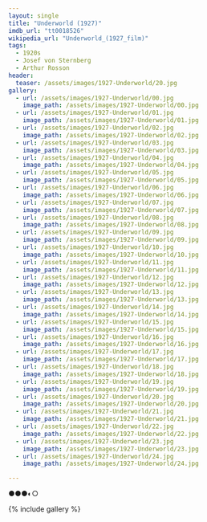 ```yaml
---
layout: single
title: "Underworld (1927)"
imdb_url: "tt0018526"
wikipedia_url: "Underworld_(1927_film)"
tags:
  - 1920s 
  - Josef von Sternberg
  - Arthur Rosson
header:
  teaser: /assets/images/1927-Underworld/20.jpg
gallery:
  - url: /assets/images/1927-Underworld/00.jpg
    image_path: /assets/images/1927-Underworld/00.jpg  
  - url: /assets/images/1927-Underworld/01.jpg
    image_path: /assets/images/1927-Underworld/01.jpg
  - url: /assets/images/1927-Underworld/02.jpg
    image_path: /assets/images/1927-Underworld/02.jpg
  - url: /assets/images/1927-Underworld/03.jpg
    image_path: /assets/images/1927-Underworld/03.jpg
  - url: /assets/images/1927-Underworld/04.jpg
    image_path: /assets/images/1927-Underworld/04.jpg
  - url: /assets/images/1927-Underworld/05.jpg
    image_path: /assets/images/1927-Underworld/05.jpg
  - url: /assets/images/1927-Underworld/06.jpg
    image_path: /assets/images/1927-Underworld/06.jpg
  - url: /assets/images/1927-Underworld/07.jpg
    image_path: /assets/images/1927-Underworld/07.jpg
  - url: /assets/images/1927-Underworld/08.jpg
    image_path: /assets/images/1927-Underworld/08.jpg
  - url: /assets/images/1927-Underworld/09.jpg
    image_path: /assets/images/1927-Underworld/09.jpg
  - url: /assets/images/1927-Underworld/10.jpg
    image_path: /assets/images/1927-Underworld/10.jpg
  - url: /assets/images/1927-Underworld/11.jpg
    image_path: /assets/images/1927-Underworld/11.jpg
  - url: /assets/images/1927-Underworld/12.jpg
    image_path: /assets/images/1927-Underworld/12.jpg
  - url: /assets/images/1927-Underworld/13.jpg
    image_path: /assets/images/1927-Underworld/13.jpg
  - url: /assets/images/1927-Underworld/14.jpg
    image_path: /assets/images/1927-Underworld/14.jpg
  - url: /assets/images/1927-Underworld/15.jpg
    image_path: /assets/images/1927-Underworld/15.jpg
  - url: /assets/images/1927-Underworld/16.jpg
    image_path: /assets/images/1927-Underworld/16.jpg
  - url: /assets/images/1927-Underworld/17.jpg
    image_path: /assets/images/1927-Underworld/17.jpg
  - url: /assets/images/1927-Underworld/18.jpg
    image_path: /assets/images/1927-Underworld/18.jpg
  - url: /assets/images/1927-Underworld/19.jpg
    image_path: /assets/images/1927-Underworld/19.jpg
  - url: /assets/images/1927-Underworld/20.jpg
    image_path: /assets/images/1927-Underworld/20.jpg
  - url: /assets/images/1927-Underworld/21.jpg
    image_path: /assets/images/1927-Underworld/21.jpg
  - url: /assets/images/1927-Underworld/22.jpg
    image_path: /assets/images/1927-Underworld/22.jpg
  - url: /assets/images/1927-Underworld/23.jpg
    image_path: /assets/images/1927-Underworld/23.jpg
  - url: /assets/images/1927-Underworld/24.jpg
    image_path: /assets/images/1927-Underworld/24.jpg

---
```

●●●◐○

{% include gallery %}
